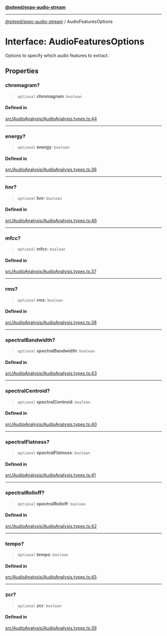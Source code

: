 [**@siteed/expo-audio-stream**](../README.md)

***

[@siteed/expo-audio-stream](../README.md) / AudioFeaturesOptions

# Interface: AudioFeaturesOptions

Options to specify which audio features to extract.

## Properties

### chromagram?

> `optional` **chromagram**: `boolean`

#### Defined in

[src/AudioAnalysis/AudioAnalysis.types.ts:44](https://github.com/deeeed/expo-audio-stream/blob/9c6449d8edbf8895b3e36e4e30302d7cf8839d2c/packages/expo-audio-stream/src/AudioAnalysis/AudioAnalysis.types.ts#L44)

***

### energy?

> `optional` **energy**: `boolean`

#### Defined in

[src/AudioAnalysis/AudioAnalysis.types.ts:36](https://github.com/deeeed/expo-audio-stream/blob/9c6449d8edbf8895b3e36e4e30302d7cf8839d2c/packages/expo-audio-stream/src/AudioAnalysis/AudioAnalysis.types.ts#L36)

***

### hnr?

> `optional` **hnr**: `boolean`

#### Defined in

[src/AudioAnalysis/AudioAnalysis.types.ts:46](https://github.com/deeeed/expo-audio-stream/blob/9c6449d8edbf8895b3e36e4e30302d7cf8839d2c/packages/expo-audio-stream/src/AudioAnalysis/AudioAnalysis.types.ts#L46)

***

### mfcc?

> `optional` **mfcc**: `boolean`

#### Defined in

[src/AudioAnalysis/AudioAnalysis.types.ts:37](https://github.com/deeeed/expo-audio-stream/blob/9c6449d8edbf8895b3e36e4e30302d7cf8839d2c/packages/expo-audio-stream/src/AudioAnalysis/AudioAnalysis.types.ts#L37)

***

### rms?

> `optional` **rms**: `boolean`

#### Defined in

[src/AudioAnalysis/AudioAnalysis.types.ts:38](https://github.com/deeeed/expo-audio-stream/blob/9c6449d8edbf8895b3e36e4e30302d7cf8839d2c/packages/expo-audio-stream/src/AudioAnalysis/AudioAnalysis.types.ts#L38)

***

### spectralBandwidth?

> `optional` **spectralBandwidth**: `boolean`

#### Defined in

[src/AudioAnalysis/AudioAnalysis.types.ts:43](https://github.com/deeeed/expo-audio-stream/blob/9c6449d8edbf8895b3e36e4e30302d7cf8839d2c/packages/expo-audio-stream/src/AudioAnalysis/AudioAnalysis.types.ts#L43)

***

### spectralCentroid?

> `optional` **spectralCentroid**: `boolean`

#### Defined in

[src/AudioAnalysis/AudioAnalysis.types.ts:40](https://github.com/deeeed/expo-audio-stream/blob/9c6449d8edbf8895b3e36e4e30302d7cf8839d2c/packages/expo-audio-stream/src/AudioAnalysis/AudioAnalysis.types.ts#L40)

***

### spectralFlatness?

> `optional` **spectralFlatness**: `boolean`

#### Defined in

[src/AudioAnalysis/AudioAnalysis.types.ts:41](https://github.com/deeeed/expo-audio-stream/blob/9c6449d8edbf8895b3e36e4e30302d7cf8839d2c/packages/expo-audio-stream/src/AudioAnalysis/AudioAnalysis.types.ts#L41)

***

### spectralRolloff?

> `optional` **spectralRolloff**: `boolean`

#### Defined in

[src/AudioAnalysis/AudioAnalysis.types.ts:42](https://github.com/deeeed/expo-audio-stream/blob/9c6449d8edbf8895b3e36e4e30302d7cf8839d2c/packages/expo-audio-stream/src/AudioAnalysis/AudioAnalysis.types.ts#L42)

***

### tempo?

> `optional` **tempo**: `boolean`

#### Defined in

[src/AudioAnalysis/AudioAnalysis.types.ts:45](https://github.com/deeeed/expo-audio-stream/blob/9c6449d8edbf8895b3e36e4e30302d7cf8839d2c/packages/expo-audio-stream/src/AudioAnalysis/AudioAnalysis.types.ts#L45)

***

### zcr?

> `optional` **zcr**: `boolean`

#### Defined in

[src/AudioAnalysis/AudioAnalysis.types.ts:39](https://github.com/deeeed/expo-audio-stream/blob/9c6449d8edbf8895b3e36e4e30302d7cf8839d2c/packages/expo-audio-stream/src/AudioAnalysis/AudioAnalysis.types.ts#L39)
